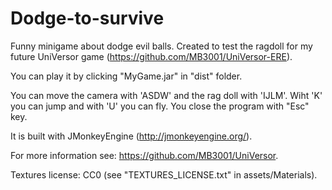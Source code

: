 # Dodge-to-survive
Funny minigame about dodge evil balls. Created to test the ragdoll for my future UniVersor game (https://github.com/MB3001/UniVersor-ERE).

You can play it by clicking "MyGame.jar" in "dist" folder.

You can move the camera with 'ASDW' and the rag doll with 'IJLM'. Wiht 'K' you can jump and with 'U' you can fly. You close the program with "Esc" key. 

It is built with JMonkeyEngine (http://jmonkeyengine.org/).

For more information see: https://github.com/MB3001/UniVersor.
 
Textures license: CC0 (see "TEXTURES_LICENSE.txt" in assets/Materials).
